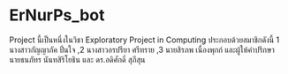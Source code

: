 # ErNurPs_bot
Project นี้เป็นหนึ่งในวิชา Exploratory Project in Computing ประกอบด้วยสมาชิกดังนี้ 1 นางสาวกัญญาภัค  ปิ่นใจ  ,2 นางสาวอรปรียา  ศรีทราย ,3 นายสิรภพ เนื่องพุกก์
และผู้ให้คำปรึกษา  นายธนภัทร นันทสิริโยธิน และ ดร.อดิศักดิ์ สุภีสุน



